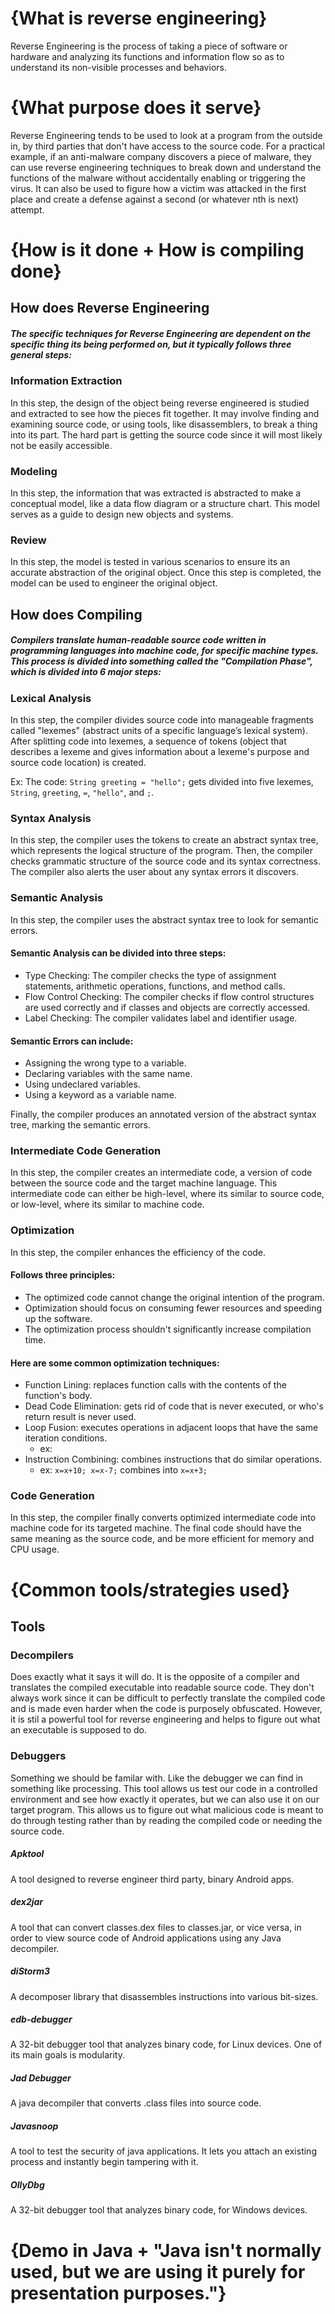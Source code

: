 # {What is reverse engineering}

Reverse Engineering is the process of taking a piece of software or hardware and analyzing its functions and information flow so as to understand its non-visible processes and behaviors.

# {What purpose does it serve}

Reverse Engineering tends to be used to look at a program from the outside in, by third parties that don't have access to the source code. For a practical example, if an anti-malware company discovers a piece of malware, they can use reverse engineering techniques to break down and understand the functions of the malware without accidentally enabling or triggering the virus. It can also be used to figure how a victim was attacked in the first place and create a defense against a second (or whatever nth is next) attempt.

# {How is it done + How is compiling done}

## How does Reverse Engineering

##### The specific techniques for Reverse Engineering are dependent on the specific thing its being performed on, but it typically follows three general steps:

### Information Extraction

In this step, the design of the object being reverse engineered is studied and extracted to see how the pieces fit together. It may involve finding and examining source code, or using tools, like disassemblers, to break a thing into its part. The hard part is getting the source code since it will most likely not be easily accessible.

### Modeling

In this step, the information that was extracted is abstracted to make a conceptual model, like a data flow diagram or a structure chart. This model serves as a guide to design new objects and systems.

### Review

In this step, the model is tested in various scenarios to ensure its an accurate abstraction of the original object. Once this step is completed, the model can be used to engineer the original object.

## How does Compiling

##### Compilers translate human-readable source code written in programming languages into machine code, for specific machine types. This process is divided into something called the "Compilation Phase", which is divided into 6 major steps:

### Lexical Analysis

In this step, the compiler divides source code into manageable fragments called "lexemes" (abstract units of a specific language’s lexical system). After splitting code into lexemes, a sequence of tokens (object that describes a lexeme and gives information about a lexeme's purpose and source code location) is created.

Ex: The code: `String greeting = "hello";` gets divided into five lexemes, `String`, `greeting`, `=`, `"hello"`, and `;`.

### Syntax Analysis

In this step, the compiler uses the tokens to create an abstract syntax tree, which represents the logical structure of the program. Then, the compiler checks grammatic structure of the source code and its syntax correctness. The compiler also alerts the user about any syntax errors it discovers.

### Semantic Analysis

In this step, the compiler uses the abstract syntax tree to look for semantic errors.

#### Semantic Analysis can be divided into three steps:
  - Type Checking: The compiler checks the type of assignment statements, arithmetic operations, functions, and method calls.
  - Flow Control Checking: The compiler checks if flow control structures are used correctly and if classes and objects are correctly accessed.
  - Label Checking: The compiler validates label and identifier usage.

#### Semantic Errors can include:
  - Assigning the wrong type to a variable.
  - Declaring variables with the same name.
  - Using undeclared variables.
  - Using a keyword as a variable name.

Finally, the compiler produces an annotated version of the abstract syntax tree, marking the semantic errors.

### Intermediate Code Generation

In this step, the compiler creates an intermediate code, a version of code between the source code and the target machine language. This intermediate code can either be high-level, where its similar to source code, or low-level, where its similar to machine code.

### Optimization

In this step, the compiler enhances the efficiency of the code.

#### Follows three principles:
  - The optimized code cannot change the original intention of the program.
  - Optimization should focus on consuming fewer resources and speeding up the software.
  - The optimization process shouldn't significantly increase compilation time.

#### Here are some common optimization techniques:
  - Function Lining: replaces function calls with the contents of the function's body.
  - Dead Code Elimination: gets rid of code that is never executed, or who's return result is never used.
  - Loop Fusion: executes operations in adjacent loops that have the same iteration conditions.
    - ex:
  - Instruction Combining: combines instructions that do similar operations.
    - ex: `x=x+10; x=x-7;` combines into `x=x+3;`

### Code Generation

In this step, the compiler finally converts optimized intermediate code into machine code for its targeted machine. The final code should have the same meaning as the source code, and be more efficient for memory and CPU usage.

# {Common tools/strategies used}

## Tools

### Decompilers

Does exactly what it says it will do. It is the opposite of a compiler and translates the compiled executable into readable source code. They don't always work since it can be difficult to perfectly translate the compiled code and is made even harder when the code is purposely obfuscated. However, it is stil a powerful tool for reverse engineering and helps to figure out what an executable is supposed to do.

### Debuggers

Something we should be familar with. Like the debugger we can find in something like processing. This tool allows us test our code in a controlled environment and see how exactly it operates, but we can also use it on our target program. This allows us to figure out what malicious code is meant to do through testing rather than by reading the compiled code or needing the source code.

##### Apktool

A tool designed to reverse engineer third party, binary Android apps.

##### dex2jar

A tool that can convert classes.dex files to classes.jar, or vice versa, in order to view source code of Android applications using any Java decompiler.

##### diStorm3

A decomposer library that disassembles instructions into various bit-sizes.

##### edb-debugger

A 32-bit debugger tool that analyzes binary code, for Linux devices. One of its main goals is modularity.

##### Jad Debugger

A java decompiler that converts .class files into source code.

##### Javasnoop

A tool to test the security of java applications. It lets you attach an existing process and instantly begin tampering with it.

##### OllyDbg

A 32-bit debugger tool that analyzes binary code, for Windows devices.

# {Demo in Java + "Java isn't normally used, but we are using it purely for presentation purposes."}
